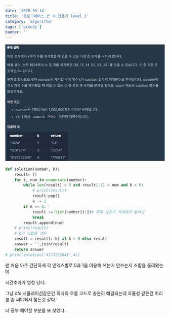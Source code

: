 ```yaml
---
date: '2020-05-14'
title: '프로그래머스 큰 수 만들기 level 2'
category: 'algorithm'
tags: ['greedy']
banner: ''
---
```


![image-20200514103517171](2020-05-14-프로그래머스-큰-수-만들기-level-2.assets/image-20200514103517171.png)

```python
def solution(number, k):
    result= []  
    for i, num in enumerate(number):
        while len(result) > 0 and result[-1] < num and k > 0:
            # print(result)
            result.pop()
            k -= 1
        if k == 0:
            result += list(number[i:])# 뒤에 남은거 가져다가 붙이기 
            break
        result.append(num)
    # print(result)
    # k가 남았을 경우 
    result = result[:-k] if k > 0 else result
    answer = ''.join(result)
    return answer
# print(solution('4177252841',4))           
```

맨 처음 아주 간단하게 각 인덱스별로 0과 1을 이용해 쓰는지 안쓰는지 조합을 돌려봤는데 

시간초과가 엄청 났다. 

그냥 dfs 시뮬레이션같은건 의식의 흐름 코드로 충분히 해결되는데 효율성 같은건 머리를 좀 써야되서 힘든것 같다. 

더 공부 해야할 부분을 또 찾았다.